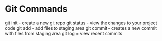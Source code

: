 # Git Commands

git init - create a new git repo
git status - view the changes to your project code
git add - add files to staging area
git commit - creates a new commit with files from staging area
git log = view recent commits
